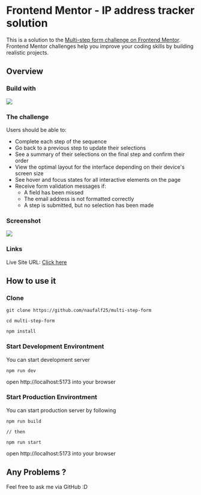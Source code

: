 # Frontend Mentor - IP address tracker solution

This is a solution to the [Multi-step form challenge on Frontend Mentor](https://www.frontendmentor.io/challenges/multistep-form-YVAnSdqQBJ). Frontend Mentor challenges help you improve your coding skills by building realistic projects.

## Overview

### Build with

![](https://skillicons.dev/icons?i=ts,vite,react,tailwind)

### The challenge

Users should be able to:

- Complete each step of the sequence
- Go back to a previous step to update their selections
- See a summary of their selections on the final step and confirm their order
- View the optimal layout for the interface depending on their device's screen size
- See hover and focus states for all interactive elements on the page
- Receive form validation messages if:
  - A field has been missed
  - The email address is not formatted correctly
  - A step is submitted, but no selection has been made

### Screenshot

![](./public/screenshot.png)

### Links

Live Site URL: [Click here]()

## How to use it

### Clone

```
git clone https://github.com/naufalf25/multi-step-form

cd multi-step-form

npm install
```

### Start Development Environtment

You can start development server

```
npm run dev
```

open http://localhost:5173 into your browser

### Start Production Environtment

You can start production server by following

```
npm run build

// then

npm run start
```

open http://localhost:5173 into your browser

## Any Problems ?

Feel free to ask me via GitHub :D
